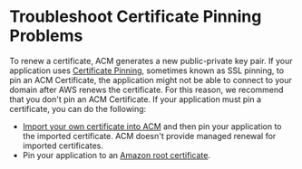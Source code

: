 # Troubleshoot Certificate Pinning Problems<a name="troubleshooting-pinning"></a>

To renew a certificate, ACM generates a new public\-private key pair\. If your application uses [Certificate Pinning](acm-bestpractices.md#best-practices-pinning), sometimes known as SSL pinning, to pin an ACM Certificate, the application might not be able to connect to your domain after AWS renews the certificate\. For this reason, we recommend that you don't pin an ACM Certificate\. If your application must pin a certificate, you can do the following:
+ [Import your own certificate into ACM](import-certificate.md) and then pin your application to the imported certificate\. ACM doesn't provide managed renewal for imported certificates\.
+ Pin your application to an [ Amazon root certificate](https://www.amazontrust.com/repository/)\.